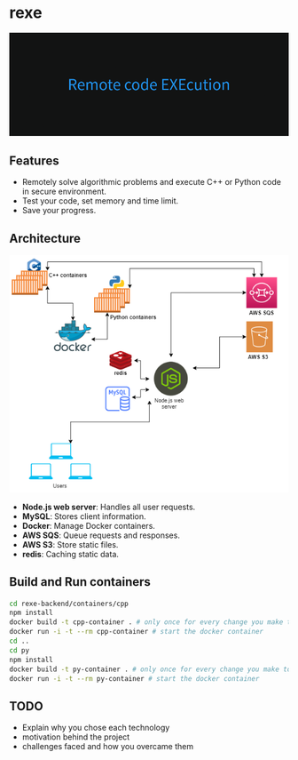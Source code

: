 # rexe

![banner](./assets/banner.png)

## Features

- Remotely solve algorithmic problems and execute C++ or Python code in secure environment.
- Test your code, set memory and time limit.
- Save your progress.

## Architecture

<p align="center"><img src="https://github.com/vi88i/rexe/blob/main/assets/rexe.png" alt="rexe"></p>

- <b>Node.js web server</b>: Handles all user requests.
- <b>MySQL</b>: Stores client information.
- <b>Docker</b>: Manage Docker containers.
- <b>AWS SQS</b>: Queue requests and responses.
- <b>AWS S3</b>: Store static files.
- <b>redis</b>: Caching static data.

## Build and Run containers

```bash
cd rexe-backend/containers/cpp
npm install
docker build -t cpp-container . # only once for every change you make to application you run on docker
docker run -i -t --rm cpp-container # start the docker container
cd ..
cd py
npm install
docker build -t py-container . # only once for every change you make to application you run on docker
docker run -i -t --rm py-container # start the docker container
```

## TODO

- Explain why you chose each technology
- motivation behind the project
- challenges faced and how you overcame them
